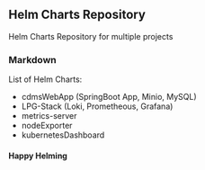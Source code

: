 ## Helm Charts Repository

Helm Charts Repository for multiple projects

### Markdown

List of Helm Charts:
- cdmsWebApp (SpringBoot App, Minio, MySQL)
- LPG-Stack (Loki, Prometheous, Grafana)
- metrics-server
- nodeExporter
- kubernetesDashboard

#### Happy Helming
